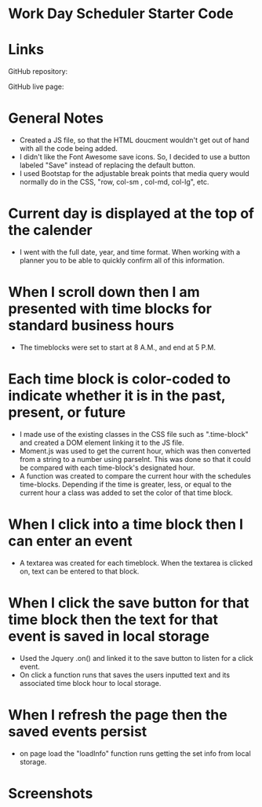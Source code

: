 # Work Day Scheduler Starter Code

# Links
GitHub repository:

GitHub live page: 

# General Notes
- Created a JS file, so that the HTML doucment wouldn't get out of hand with all the code being added.
- I didn't like the Font Awesome save icons. So, I decided to use a button labeled "Save" instead of replacing the default button. 
- I used Bootstap for the adjustable break points that media query would normally do in the CSS, "row, col-sm , col-md, col-lg", etc.  


# Current day is displayed at the top of the calender
- I went with the full date, year, and time format. When working with a planner you to be able to quickly confirm all of this information.  

# When I scroll down then I am presented with time blocks for standard business hours
- The timeblocks were set to start at 8 A.M., and end at 5 P.M. 

# Each time block is color-coded to indicate whether it is in the past, present, or future
- I made use of the existing classes in the CSS file such as ".time-block" and created a DOM element linking it to the JS file. 
- Moment.js was used to get the current hour, which was then converted from a string to a number using parseInt. This was done so that it could be compared with each time-block's designated hour. 
- A function was created to compare the current hour with the schedules time-blocks. Depending if the time is greater, less, or equal to the current hour a class was added to set the color of that time block. 

# When I click into a time block then I can enter an event
- A textarea was created for each timeblock. When the textarea is clicked on, text can be entered to that block. 

# When I click the save button for that time block then the text for that event is saved in local storage
- Used the Jquery .on() and linked it to the save button to listen for a click event. 
- On click a function runs that saves the users inputted text and its associated time block hour to local storage. 

# When I refresh the page then the saved events persist
- on page load the "loadInfo" function runs getting the set info from local storage. 

# Screenshots

